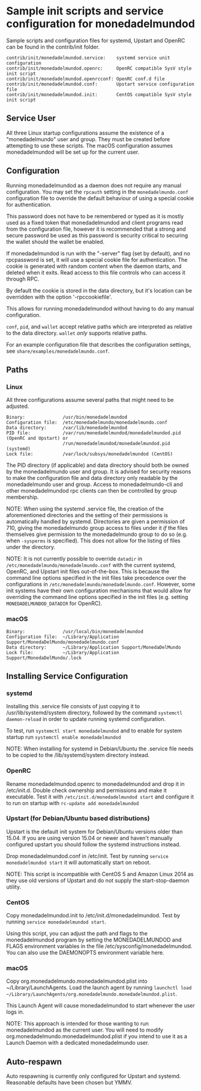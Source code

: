 Sample init scripts and service configuration for monedadelmundod
==========================================================

Sample scripts and configuration files for systemd, Upstart and OpenRC
can be found in the contrib/init folder.

    contrib/init/monedadelmundod.service:    systemd service unit configuration
    contrib/init/monedadelmundod.openrc:     OpenRC compatible SysV style init script
    contrib/init/monedadelmundod.openrcconf: OpenRC conf.d file
    contrib/init/monedadelmundod.conf:       Upstart service configuration file
    contrib/init/monedadelmundod.init:       CentOS compatible SysV style init script

Service User
---------------------------------

All three Linux startup configurations assume the existence of a "monedadelmundo" user
and group.  They must be created before attempting to use these scripts.
The macOS configuration assumes monedadelmundod will be set up for the current user.

Configuration
---------------------------------

Running monedadelmundod as a daemon does not require any manual configuration. You may
set the `rpcauth` setting in the `monedadelmundo.conf` configuration file to override
the default behaviour of using a special cookie for authentication.

This password does not have to be remembered or typed as it is mostly used
as a fixed token that monedadelmundod and client programs read from the configuration
file, however it is recommended that a strong and secure password be used
as this password is security critical to securing the wallet should the
wallet be enabled.

If monedadelmundod is run with the "-server" flag (set by default), and no rpcpassword is set,
it will use a special cookie file for authentication. The cookie is generated with random
content when the daemon starts, and deleted when it exits. Read access to this file
controls who can access it through RPC.

By default the cookie is stored in the data directory, but it's location can be overridden
with the option '-rpccookiefile'.

This allows for running monedadelmundod without having to do any manual configuration.

`conf`, `pid`, and `wallet` accept relative paths which are interpreted as
relative to the data directory. `wallet` *only* supports relative paths.

For an example configuration file that describes the configuration settings,
see `share/examples/monedadelmundo.conf`.

Paths
---------------------------------

### Linux

All three configurations assume several paths that might need to be adjusted.

    Binary:              /usr/bin/monedadelmundod
    Configuration file:  /etc/monedadelmundo/monedadelmundo.conf
    Data directory:      /var/lib/monedadelmundod
    PID file:            /var/run/monedadelmundod/monedadelmundod.pid (OpenRC and Upstart) or
                         /run/monedadelmundod/monedadelmundod.pid (systemd)
    Lock file:           /var/lock/subsys/monedadelmundod (CentOS)

The PID directory (if applicable) and data directory should both be owned by the
monedadelmundo user and group. It is advised for security reasons to make the
configuration file and data directory only readable by the monedadelmundo user and
group. Access to monedadelmundo-cli and other monedadelmundod rpc clients can then be
controlled by group membership.

NOTE: When using the systemd .service file, the creation of the aforementioned
directories and the setting of their permissions is automatically handled by
systemd. Directories are given a permission of 710, giving the monedadelmundo group
access to files under it _if_ the files themselves give permission to the
monedadelmundo group to do so (e.g. when `-sysperms` is specified). This does not allow
for the listing of files under the directory.

NOTE: It is not currently possible to override `datadir` in
`/etc/monedadelmundo/monedadelmundo.conf` with the current systemd, OpenRC, and Upstart init
files out-of-the-box. This is because the command line options specified in the
init files take precedence over the configurations in
`/etc/monedadelmundo/monedadelmundo.conf`. However, some init systems have their own
configuration mechanisms that would allow for overriding the command line
options specified in the init files (e.g. setting `MONEDADELMUNDOD_DATADIR` for
OpenRC).

### macOS

    Binary:              /usr/local/bin/monedadelmundod
    Configuration file:  ~/Library/Application Support/MonedaDelMundo/monedadelmundo.conf
    Data directory:      ~/Library/Application Support/MonedaDelMundo
    Lock file:           ~/Library/Application Support/MonedaDelMundo/.lock

Installing Service Configuration
-----------------------------------

### systemd

Installing this .service file consists of just copying it to
/usr/lib/systemd/system directory, followed by the command
`systemctl daemon-reload` in order to update running systemd configuration.

To test, run `systemctl start monedadelmundod` and to enable for system startup run
`systemctl enable monedadelmundod`

NOTE: When installing for systemd in Debian/Ubuntu the .service file needs to be copied to the /lib/systemd/system directory instead.

### OpenRC

Rename monedadelmundod.openrc to monedadelmundod and drop it in /etc/init.d.  Double
check ownership and permissions and make it executable.  Test it with
`/etc/init.d/monedadelmundod start` and configure it to run on startup with
`rc-update add monedadelmundod`

### Upstart (for Debian/Ubuntu based distributions)

Upstart is the default init system for Debian/Ubuntu versions older than 15.04. If you are using version 15.04 or newer and haven't manually configured upstart you should follow the systemd instructions instead.

Drop monedadelmundod.conf in /etc/init.  Test by running `service monedadelmundod start`
it will automatically start on reboot.

NOTE: This script is incompatible with CentOS 5 and Amazon Linux 2014 as they
use old versions of Upstart and do not supply the start-stop-daemon utility.

### CentOS

Copy monedadelmundod.init to /etc/init.d/monedadelmundod. Test by running `service monedadelmundod start`.

Using this script, you can adjust the path and flags to the monedadelmundod program by
setting the MONEDADELMUNDOD and FLAGS environment variables in the file
/etc/sysconfig/monedadelmundod. You can also use the DAEMONOPTS environment variable here.

### macOS

Copy org.monedadelmundo.monedadelmundod.plist into ~/Library/LaunchAgents. Load the launch agent by
running `launchctl load ~/Library/LaunchAgents/org.monedadelmundo.monedadelmundod.plist`.

This Launch Agent will cause monedadelmundod to start whenever the user logs in.

NOTE: This approach is intended for those wanting to run monedadelmundod as the current user.
You will need to modify org.monedadelmundo.monedadelmundod.plist if you intend to use it as a
Launch Daemon with a dedicated monedadelmundo user.

Auto-respawn
-----------------------------------

Auto respawning is currently only configured for Upstart and systemd.
Reasonable defaults have been chosen but YMMV.
